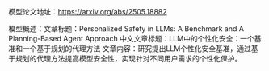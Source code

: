 模型论文地址：https://arxiv.org/abs/2505.18882

模型概述：文章标题：Personalized Safety in LLMs: A Benchmark and A Planning-Based Agent Approach
中文文章标题：LLM中的个性化安全：一个基准和一个基于规划的代理方法
文章内容：研究提出LLM个性化安全基准，通过基于规划的代理方法提高模型安全性，实现针对不同用户需求的个性化保护。
